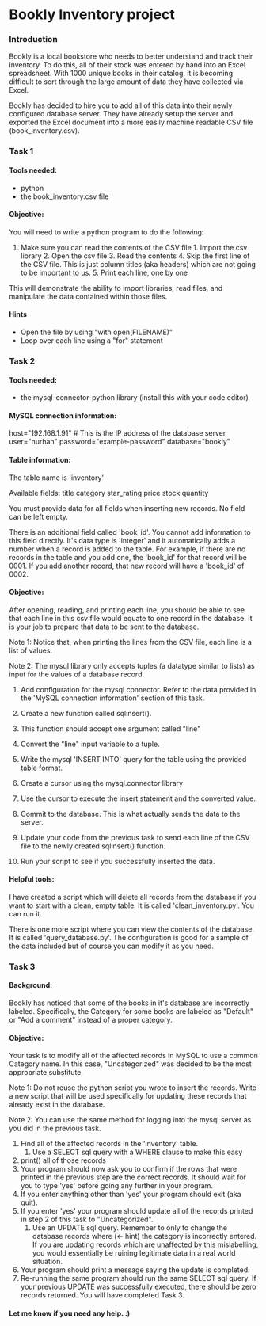 # Bookly Inventory project

### Introduction

Bookly is a local bookstore who needs to better understand and track their
inventory. To do this, all of their stock was entered by hand into an Excel
spreadsheet. With 1000 unique books in their catalog, it is becoming difficult
to sort through the large amount of data they have collected via Excel.

Bookly has decided to hire you to add all of this data into their newly
configured database server. They have already setup the server and exported the
Excel document into a more easily machine readable CSV file (book_inventory.csv).

### Task 1
#### Tools needed:
- python
- the book_inventory.csv file

#### Objective:
You will need to write a python program to do the following:
  1. Make sure you can read the contents of the CSV file
    1. Import the csv library
    2. Open the csv file
    3. Read the contents
    4. Skip the first line of the CSV file. This is just column titles (aka
       headers) which are not going to be important to us.
    5. Print each line, one by one

This will demonstrate the ability to import libraries, read files, and
manipulate the data contained within those files.

#### Hints
- Open the file by using "with open(FILENAME)"
- Loop over each line using a "for" statement

### Task 2
#### Tools needed:
- the mysql-connector-python library (install this with your code editor)

#### MySQL connection information:
  host="192.168.1.91" # This is the IP address of the database server
  user="nurhan"
  password="example-password"
  database="bookly"

#### Table information:
The table name is 'inventory'

Available fields:
  title
  category
  star_rating
  price
  stock
  quantity

You must provide data for all fields when inserting new records. No field can be
left empty.

There is an additional field called 'book_id'. You cannot add information to
this field directly. It's data type is 'integer' and it automatically adds a
number when a record is added to the table. For example, if there are no records
in the table and you add one, the 'book_id' for that record will be 0001. If you
add another record, that new record will have a 'book_id' of 0002.

#### Objective:
After opening, reading, and printing each line, you should be able to see that
each line in this csv file would equate to one record in the database. It is
your job to prepare that data to be sent to the database.

Note 1: Notice that, when printing the lines from the CSV file, each line is a
list of values.

Note 2: The mysql library only accepts tuples (a datatype similar to lists) as
input for the values of a database record.

1. Add configuration for the mysql connector. Refer to the data provided in the
   'MySQL connection information' section of this task.
2. Create a new function called sqlinsert().
  1. This function should accept one argument called "line"
  2. Convert the "line" input variable to a tuple.
  3. Write the mysql 'INSERT INTO' query for the table using the provided table
     format.
  4. Create a cursor using the mysql.connector library
  5. Use the cursor to execute the insert statement and the converted value.
  6. Commit to the database. This is what actually sends the data to the server.

3. Update your code from the previous task to send each line of the CSV file to
   the newly created sqlinsert() function.

4. Run your script to see if you successfully inserted the data.

#### Helpful tools:
I have created a script which will delete all records from the database if you
want to start with a clean, empty table. It is called 'clean_inventory.py'. You
can run it.

There is one more script where you can view the contents of the database. It is
called 'query_database.py'. The configuration is good for a sample of the data
included but of course you can modify it as you need.

### Task 3

#### Background:

Bookly has noticed that some of the books in it's database are incorrectly
labeled. Specifically, the Category for some books are labeled as "Default" or
"Add a comment" instead of a proper category. 

#### Objective:

Your task is to modify all of the affected records in MySQL to use a common
Category name. In this case, "Uncategorized" was decided to be the most
appropriate substitute.

Note 1: Do not reuse the python script you wrote to insert the records. Write a
new script that will be used specifically for updating these records that
already exist in the database.

Note 2: You can use the same method for logging into the mysql server as you did
in the previous task.

1. Find all of the affected records in the 'inventory' table.
    1. Use a SELECT sql query with a WHERE clause to make this easy
2. print() all of those records
3. Your program should now ask you to confirm if the rows that were printed in
   the previous step are the correct records. It should wait for you to type
   'yes' before going any further in your program.
4. If you enter anything other than 'yes' your program should exit (aka quit).
5. If you enter 'yes' your program should update all of the records printed in
   step 2 of this task to "Uncategorized".
    1. Use an UPDATE sql query. Remember to only to change the database records
       where (<- hint) the category is incorrectly entered. If you are updating
       records which are unaffected by this mislabelling, you would essentially
       be ruining legitimate data in a real world situation.
6. Your program should print a message saying the update is completed.
7. Re-running the same program should run the same SELECT sql query. If your
   previous UPDATE was successfully executed, there should be zero records
   returned. You will have completed Task 3.

#### Let me know if you need any help. :)
